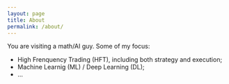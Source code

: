 ```yaml
---
layout: page
title: About
permalink: /about/
---
```


You are visiting a math/AI guy. Some of my focus:

- High Frenquency Trading (HFT), including both strategy and execution;
- Machine Learnig (ML) / Deep Learning (DL);
- ...


[jekyll-organization]: https://github.com/jekyll

